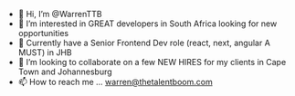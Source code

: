 - 👋 Hi, I’m @WarrenTTB
- 👀 I’m interested in GREAT developers in South Africa looking for new opportunities
- 🌱 Currently have a Senior Frontend Dev role (react, next, angular A MUST) in JHB
- 💞️ I’m looking to collaborate on a few NEW HIRES for my clients in Cape Town and Johannesburg
- 📫 How to reach me ... warren@thetalentboom.com

<!---
WarrenTTB/WarrenTTB is a ✨ special ✨ repository because its `README.md` (this file) appears on your GitHub profile.
You can click the Preview link to take a look at your changes.
--->
